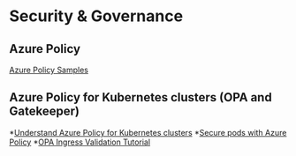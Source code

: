# Security & Governance

## Azure Policy

[Azure Policy Samples](https://docs.microsoft.com/en-us/azure/governance/policy/samples/)

## Azure Policy for Kubernetes clusters (OPA and Gatekeeper)

*[Understand Azure Policy for Kubernetes clusters](https://docs.microsoft.com/en-us/azure/governance/policy/concepts/policy-for-kubernetes)
*[Secure pods with Azure Policy](https://docs.microsoft.com/en-us/azure/aks/use-pod-security-on-azure-policy)
*[OPA Ingress Validation Tutorial](https://www.openpolicyagent.org/docs/latest/kubernetes-tutorial/)
